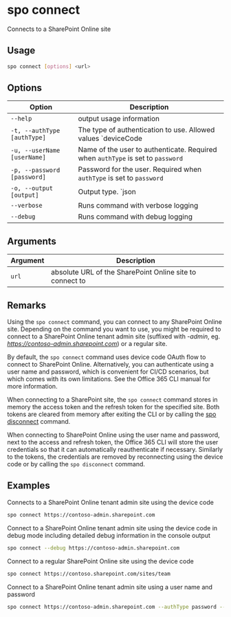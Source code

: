 # spo connect

Connects to a SharePoint Online site

## Usage

```sh
spo connect [options] <url>
```

## Options

Option|Description
------|-----------
`--help`|output usage information
`-t, --authType [authType]`|The type of authentication to use. Allowed values `deviceCode|password`. Default `deviceCode`
`-u, --userName [userName]`|Name of the user to authenticate. Required when `authType` is set to `password`
`-p, --password [password]`|Password for the user. Required when `authType` is set to `password`
`-o, --output [output]`|Output type. `json|text`. Default `text`
`--verbose`|Runs command with verbose logging
`--debug`|Runs command with debug logging

## Arguments

Argument|Description
--------|-----------
`url`|absolute URL of the SharePoint Online site to connect to

## Remarks

Using the `spo connect` command, you can connect to any SharePoint Online site. Depending on the command you want to use, you might be required to connect to a SharePoint Online tenant admin site (suffixed with _-admin_, eg. _https://contoso-admin.sharepoint.com_) or a regular site.

By default, the `spo connect` command uses device code OAuth flow to connect to SharePoint Online. Alternatively, you can authenticate using a user name and password, which is convenient for CI/CD scenarios, but which comes with its own limitations. See the Office 365 CLI manual for more information.

When connecting to a SharePoint site, the `spo connect` command stores in memory the access token and the refresh token for the specified site. Both tokens are cleared from memory after exiting the CLI or by calling the [spo disconnect](connect.md) command.

When connecting to SharePoint Online using the user name and password, next to the access and refresh token, the Office 365 CLI will store the user credentials so that it can automatically reauthenticate if necessary. Similarly to the tokens, the credentials are removed by reconnecting using the device code or by calling the `spo disconnect` command.

## Examples

Connects to a SharePoint Online tenant admin site using the device code

```sh
spo connect https://contoso-admin.sharepoint.com
```

Connect to a SharePoint Online tenant admin site using the device code in debug mode including detailed debug information in the console output

```sh
spo connect --debug https://contoso-admin.sharepoint.com
```

Connect to a regular SharePoint Online site using the device code

```sh
spo connect https://contoso.sharepoint.com/sites/team
```

Connect to a SharePoint Online tenant admin site using a user name and password

```sh
spo connect https://contoso-admin.sharepoint.com --authType password --userName user@contoso.com --password pass@word1
```